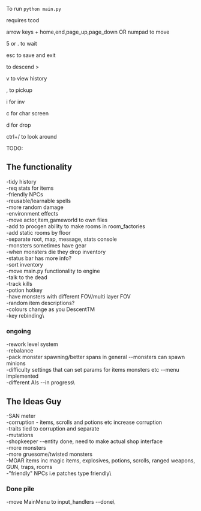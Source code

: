 
To run `python main.py`

requires tcod

arrow keys + home,end,page_up,page_down OR numpad to move

5 or . to wait

esc to save and exit

to descend >

v to view history

, to pickup

i for inv

c for char screen

d for drop

ctrl+/ to look around

TODO: 

## The functionality

-tidy history\
-req stats for items\
-friendly NPCs\
-reusable/learnable spells\
-more random damage\
-environment effects\
-move actor,item,gameworld to own files\
-add to procgen ability to make rooms in room_factories\
-add static rooms by floor\
-separate root, map, message, stats console\
-monsters sometimes have gear\
-when monsters die they drop inventory\
-status bar has more info?\
-sort inventory\
-move main.py functionality to engine\
-talk to the dead\
-track kills\
-potion hotkey\
-have monsters with different FOV/multi layer FOV\
-random item descriptions?\
-colours change as you DescentTM\
-key rebinding\

### ongoing
-rework level system\
-rebalance\
-pack monster spawning/better spans in general --monsters can spawn minions\
-difficulty settings that can set params for items monsters etc --menu implemented\
-different AIs --in progress\

## The Ideas Guy

-SAN meter\
-corruption - items, scrolls and potions etc increase corruption\
-traits tied to corruption and separate\
-mutations\
-shopkeeper --entity done, need to make actual shop interface\
-more monsters\
-more gruesome/twisted monsters\
-MOAR items inc magic items, explosives, potions, scrolls, ranged weapons, GUN, traps, rooms\
-"friendly" NPCs i.e patches type friendly\

### Done pile
-move MainMenu to input_handlers --done\

